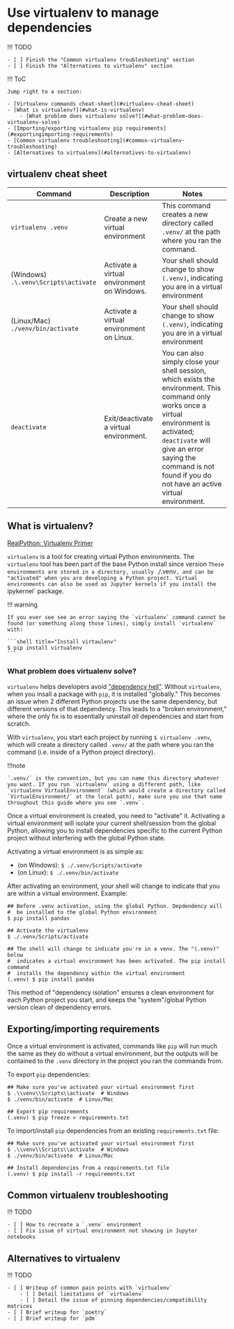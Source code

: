 # Use virtualenv to manage dependencies

!!! TODO

    - [ ] Finish the "Common virtualenv troubleshooting" section
    - [ ] Finish the "Alternatives to virtualenv" section

!!! ToC

    Jump right to a section:

    - [Virtualenv commands cheat-sheet](#virtualenv-cheat-sheet)
    - [What is virtualenv?](#what-is-virtualenv)
        - [What problem does virtualenv solve?](#what-problem-does-virtualenv-solve)
    - [Importing/exporting virtualenv pip requirements](#exportingimporting-requirements)
    - [Common virtualenv troubleshooting](#common-virtualenv-troubleshooting)
    - [Alternatives to virtualenv](#alternatives-to-virtualenv)

## virtualenv cheat sheet

| Command                              | Description                                | Notes                                                                                                                                                                                                                                                          |
| ------------------------------------ | ------------------------------------------ | -------------------------------------------------------------------------------------------------------------------------------------------------------------------------------------------------------------------------------------------------------------- |
| `virtualenv .venv`                   | Create a new virtual environment           | This command creates a new directory called `.venv/` at the path where you ran the command.                                                                                                                                                                    |
| (Windows) `.\.venv\Scripts\activate` | Activate a virtual environment on Windows. | Your shell should change to show `(.venv)`, indicating you are in a virtual environment                                                                                                                                                                        |
| (Linux/Mac) `./venv/bin/activate`    | Activate a virtual environment on Linux.   | Your shell should change to show `(.venv)`, indicating you are in a virtual environment                                                                                                                                                                        |
| `deactivate`                         | Exit/deactivate a virtual environment.     | You can also simply close your shell session, which exists the environment. This command only works once a virtual environment is activated; `deactivate` will give an error saying the command is not found if you do not have an active virtual environment. |

## What is virtualenv?

[RealPython: Virtualenv Primer](https://realpython.com/python-virtual-environments-a-primer/)

`virtualenv` is a tool for creating virtual Python environments. The `virtualenv` tool has been part of the base Python install since version `These environments are stored in a directory, usually `./.venv`, and can be "activated" when you are developing a Python project. Virtual environments can also be used as Jupyter kernels if you install the `ipykernel` package.

!!! warning

    If you ever see see an error saying the `virtualenv` command cannot be found (or something along those lines), simply install `virtualenv` with:

    ```shell title="Install virtaulenv"
    $ pip install virtualenv
    ```

### What problem does virtualenv solve?

`virtualenv` helps developers avoid ["dependency hell"](https://en.wikipedia.org/wiki/Dependency_hell). Without `virtualenv`, when you insall a package with `pip`, it is installed "globally." This becomes an issue when 2 different Python projects use the same dependency, but different versions of that dependency. This leads to a "broken environment," where the only fix is to essentially uninstall *all* dependencies and start from scratch.

With `virtualenv`, you start each project by running `$ virtualenv .venv`, which will create a directory called `.venv/` at the path where you ran the command (i.e. inside of a Python project directory).

!!!note

    `.venv/` is the convention, but you can name this directory whatever you want. If you run `virtualenv` using a different path, like `virtualenv VirtualEnvironment` (which would create a directory called `VirtualEnvironment/` at the local path), make sure you use that name throughout this guide where you see `.venv`.

Once a virtual environment is created, you need to "activate" it. Activating a virtual environment will isolate your current shell/session from the global Python, allowing you to install dependencies specific to the current Python project without interfering with the global Python state.

Activating a virtual environment is as simple as:

- (on Windows): `$ ./.venv/Scripts/activate`
- (on Linux): `$ ./.venv/bin/activate`

After activating an environment, your shell will change to indicate that you are within a virtual environment. Example:

```shell title="activating virtualenv"
## Before .venv activation, using the global Python. Depdendency will
#  be installed to the global Python environment
$ pip install pandas

## Activate the virtualenv
$ ./.venv/Scripts/activate

## The shell will change to indicate you're in a venv. The "(.venv)" below
#  indicates a virtual environment has been activated. The pip install command
#  installs the dependency within the virtual environment
(.venv) $ pip install pandas
```

This method of "dependency isolation" ensures a clean environment for each Python project you start, and keeps the "system"/global Python version clean of dependency errors.

## Exporting/importing requirements

Once a virtual environment is activated, commands like `pip` will run much the same as they do without a virtual environment, but the outputs will be contained to the `.venv` directory in the project you ran the commands from.

To export `pip` dependencies:

```shell title="Export pip requirements"
## Make sure you've activated your virtual environment first
$ .\\venv\\Scripts\\activate  # Windows
$ ./venv/bin/activate  # Linux/Mac

## Export pip requirements
(.venv) $ pip freeze > requirements.txt

```

To import/install `pip` dependencies from an existing `requirements.txt` file:

```shell title="Import pip requirements"
## Make sure you've activated your virtual environment first
$ .\\venv\\Scripts\\activate  # Windows
$ ./venv/bin/activate  # Linux/Mac

## Install dependencies from a requirements.txt file
(.venv) $ pip install -r requirements.txt

```

## Common virtualenv troubleshooting

!!! TODO

    - [ ] How to recreate a `.venv` environment
    - [ ] Fix issue of virtual environment not showing in Jupyter notebooks

## Alternatives to virtualenv

!!! TODO

    - [ ] Writeup of common pain points with `virtualenv`
        - [ ] Detail limitations of `virtualenv`
        - [ ] Detail the issue of pinning dependencies/compatibility matrices
    - [ ] Brief writeup for `poetry`
    - [ ] Brief writeup for `pdm`

